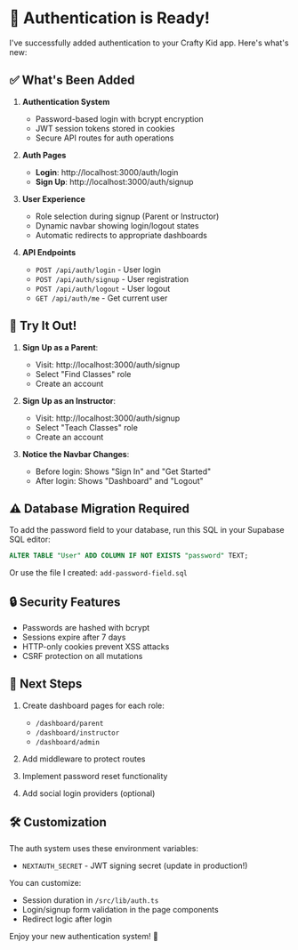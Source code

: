 # 🔐 Authentication is Ready!

I've successfully added authentication to your Crafty Kid app. Here's what's new:

## ✅ What's Been Added

1. **Authentication System**
   - Password-based login with bcrypt encryption
   - JWT session tokens stored in cookies
   - Secure API routes for auth operations

2. **Auth Pages**
   - **Login**: http://localhost:3000/auth/login
   - **Sign Up**: http://localhost:3000/auth/signup

3. **User Experience**
   - Role selection during signup (Parent or Instructor)
   - Dynamic navbar showing login/logout states
   - Automatic redirects to appropriate dashboards

4. **API Endpoints**
   - `POST /api/auth/login` - User login
   - `POST /api/auth/signup` - User registration
   - `POST /api/auth/logout` - User logout
   - `GET /api/auth/me` - Get current user

## 🚀 Try It Out!

1. **Sign Up as a Parent**:
   - Visit: http://localhost:3000/auth/signup
   - Select "Find Classes" role
   - Create an account

2. **Sign Up as an Instructor**:
   - Visit: http://localhost:3000/auth/signup
   - Select "Teach Classes" role
   - Create an account

3. **Notice the Navbar Changes**:
   - Before login: Shows "Sign In" and "Get Started"
   - After login: Shows "Dashboard" and "Logout"

## ⚠️ Database Migration Required

To add the password field to your database, run this SQL in your Supabase SQL editor:

```sql
ALTER TABLE "User" ADD COLUMN IF NOT EXISTS "password" TEXT;
```

Or use the file I created: `add-password-field.sql`

## 🔒 Security Features

- Passwords are hashed with bcrypt
- Sessions expire after 7 days
- HTTP-only cookies prevent XSS attacks
- CSRF protection on all mutations

## 📱 Next Steps

1. Create dashboard pages for each role:
   - `/dashboard/parent`
   - `/dashboard/instructor`
   - `/dashboard/admin`

2. Add middleware to protect routes
3. Implement password reset functionality
4. Add social login providers (optional)

## 🛠️ Customization

The auth system uses these environment variables:
- `NEXTAUTH_SECRET` - JWT signing secret (update in production!)

You can customize:
- Session duration in `/src/lib/auth.ts`
- Login/signup form validation in the page components
- Redirect logic after login

Enjoy your new authentication system! 🎉
